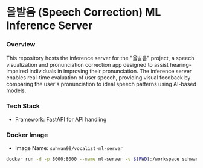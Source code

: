 ﻿# 올발음 (Speech Correction) ML Inference Server

### Overview
This repository hosts the inference server for the "올발음" project, a speech visualization and pronunciation correction app designed to assist hearing-impaired individuals in improving their pronunciation. The inference server enables real-time evaluation of user speech, providing visual feedback by comparing the user's pronunciation to ideal speech patterns using AI-based models.

### Tech Stack
- Framework: FastAPI for API handling

### Docker Image

- Image Name: `suhwan99/vocalist-ml-server`
```bash
docker run -d -p 8000:8000 --name ml-server -v ${PWD}:/workspace suhwan99/vocalist-ml-server:latest
```
